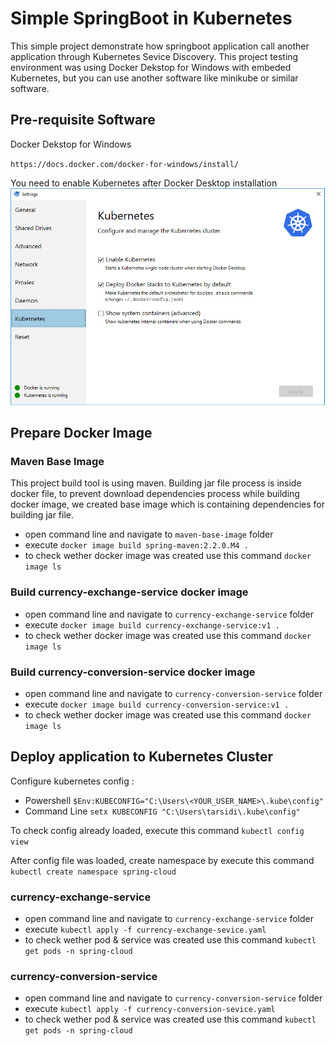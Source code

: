 # Simple SpringBoot in Kubernetes

This simple project demonstrate how springboot application call another application through Kubernetes Sevice Discovery.
This project testing environment was using Docker Dekstop for Windows with embeded Kubernetes, but you can use another software like minikube or similar software.

## Pre-requisite Software
Docker Dekstop for Windows

`https://docs.docker.com/docker-for-windows/install/`

You need to enable Kubernetes after Docker Desktop installation
![alt text](https://raw.githubusercontent.com/sidie88/spring-in-kubernetes/master/img/enable-kubernetes.png)

## Prepare Docker Image
### Maven Base Image
This project build tool is using maven. Building jar file process is inside docker file, to prevent download dependencies process while building docker image, we created base image which is containing dependencies for building jar file.

- open command line and navigate to  `maven-base-image` folder
- execute `docker image build spring-maven:2.2.0.M4 .`
- to check wether docker image was created use this command `docker image ls`

### Build currency-exchange-service docker image
- open command line and navigate to  `currency-exchange-service` folder
- execute `docker image build currency-exchange-service:v1 .`
- to check wether docker image was created use this command `docker image ls`

### Build currency-conversion-service docker image
- open command line and navigate to  `currency-conversion-service` folder
- execute `docker image build currency-conversion-service:v1 .`
- to check wether docker image was created use this command `docker image ls`

## Deploy application to Kubernetes Cluster
Configure kubernetes config :
- Powershell `$Env:KUBECONFIG="C:\Users\<YOUR_USER_NAME>\.kube\config"`
- Command Line `setx KUBECONFIG "C:\Users\tarsidi\.kube\config"`

To check config already loaded, execute this command `kubectl config view`
    
After config file was loaded, create namespace by execute this command `kubectl create namespace spring-cloud`

### currency-exchange-service
- open command line and navigate to  `currency-exchange-service` folder
- execute `kubectl apply -f currency-exchange-sevice.yaml`
- to check wether pod & service was created use this command `kubectl get pods -n spring-cloud`

### currency-conversion-service
- open command line and navigate to  `currency-conversion-service` folder
- execute `kubectl apply -f currency-conversion-sevice.yaml`
- to check wether pod & service was created use this command `kubectl get pods -n spring-cloud`
